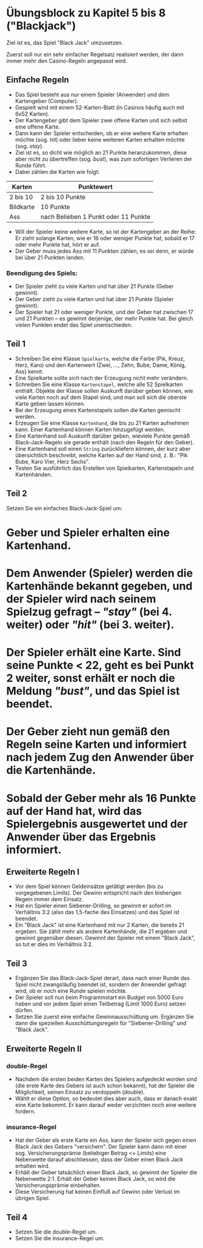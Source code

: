 # Übungsblock zu Kapitel 5 bis 8 ("Blackjack")

Ziel ist es, das Spiel "Black Jack" umzusetzen.

Zuerst soll nur ein sehr einfacher Regelsatz realisiert werden, der dann immer mehr den Casino-Regeln angepasst wird.

## Einfache Regeln

* Das Spiel besteht aus nur einem Spieler (Anwender) und dem Kartengeber (Computer).
* Gespielt wird mit einem 52-Karten-Blatt (in Casinos häufig auch mit 6x52 Karten).
* Der Kartengeber gibt dem Spieler zwei offene Karten und sich selbst eine offene Karte.
* Dann kann der Spieler entscheiden, ob er eine weitere Karte erhalten möchte (sog. _hit_) oder lieber keine weiteren Karten erhalten möchte (sog. _stay_).
* Ziel ist es, so dicht wie möglich an 21 Punkte heranzukommen, diese aber nicht zu übertreffen (sog. _bust_), was zum sofortigen Verlieren der Runde führt.
* Dabei zählen die Karten wie folgt:

Karten     | Punktewert
---------- | -------------
2 bis 10   | 2 bis 10 Punkte
Bildkarte  | 10 Punkte
Ass        | nach Belieben 1 Punkt oder 11 Punkte

* Will der Spieler keine weitere Karte, so ist der Kartengeber an der Reihe: Er zieht solange Karten, wie er 16 oder weniger Punkte hat, sobald er 17 oder mehr Punkte hat, hört er auf.
* Der Geber muss jedes Ass mit 11 Punkten zählen, es sei denn, er würde bei über 21 Punkten landen.

### Beendigung des Spiels:

* Der Spieler zieht zu viele Karten und hat über 21 Punkte (Geber gewinnt).
* Der Geber zieht zu viele Karten und hat über 21 Punkte (Spieler gewinnt).
* Der Spieler hat 21 oder weniger Punkte, und der Geber hat zwischen 17 und 21 Punkten – es gewinnt derjenige, der mehr Punkte hat. Bei gleich vielen Punkten endet das Spiel unentschieden.

## Teil 1

* Schreiben Sie eine Klasse ```Spielkarte```, welche die Farbe (Pik, Kreuz, Herz, Karo) und den Kartenwert (Zwei, ..., Zehn, Bube, Dame, König, Ass) kennt.
* Eine Spielkarte sollte sich nach der Erzeugung nicht mehr verändern.
* Schreiben Sie eine Klasse ```Kartenstapel```, welche alle 52 Spielkarten enthält. Objekte der Klasse sollen Auskunft darüber geben können, wie viele Karten noch auf dem Stapel sind, und man soll sich die oberste Karte geben lassen können.
* Bei der Erzeugung eines Kartenstapels sollen die Karten gemischt werden.
* Erzeugen Sie eine Klasse ```Kartenhand```, die bis zu 21 Karten aufnehmen kann. Einer Kartenhand können Karten hinzugefügt werden.
* Eine Kartenhand soll Auskunft darüber geben, wieviele Punkte gemäß Black-Jack-Regeln sie gerade enthält (nach den Regeln für den Geber).
* Eine Kartenhand soll einen ```String``` zurückliefern können, der kurz aber übersichtlich beschreibt, welche Karten auf der Hand sind, z. B.: "Pik Bube, Karo Vier, Herz Sechs".
* Testen Sie ausführlich das Erstellen von Spielkarten, Kartenstapeln und Kartenhänden.

## Teil 2

Setzen Sie ein einfaches Black-Jack-Spiel um:

# Geber und Spieler erhalten eine Kartenhand.
# Dem Anwender (Spieler) werden die Kartenhände bekannt gegeben, und der Spieler wird nach seinem Spielzug gefragt – _"stay"_ (bei 4. weiter) oder _"hit"_ (bei 3. weiter).
# Der Spieler erhält eine Karte. Sind seine Punkte < 22, geht es bei Punkt 2 weiter, sonst erhält er noch die Meldung _"bust"_, und das Spiel ist beendet.
# Der Geber zieht nun gemäß den Regeln seine Karten und informiert nach jedem Zug den Anwender über die Kartenhände.
# Sobald der Geber mehr als 16 Punkte auf der Hand hat, wird das Spielergebnis ausgewertet und der Anwender über das Ergebnis informiert.

## Erweiterte Regeln I

* Vor dem Spiel können Geldeinsätze getätigt werden (bis zu vorgegebenen Limits). Der Gewinn entspricht nach den bisherigen Regeln immer dem Einsatz.
* Hat ein Spieler einen Siebener-Drilling, so gewinnt er sofort im Verhältnis 3:2 (also das 1,5-fache des Einsatzes) und das Spiel ist beendet.
* Ein "Black Jack" ist eine Kartenhand mit nur 2 Karten, die bereits 21 ergeben. Sie zählt mehr als andere Kartenhände, die 21 ergeben und gewinnt gegenüber diesen. Gewinnt der Spieler mit einem "Black Jack", so tut er dies im Verhältnis 3:2.

## Teil 3

* Ergänzen Sie das Black-Jack-Spiel derart, dass nach einer Runde das Spiel nicht zwangsläufig beendet ist, sondern der Anwender gefragt wird, ob er noch eine Runde spielen möchte.
* Der Spieler soll nun beim Programmstart ein Budget von 5000 Euro haben und vor jedem Spiel einen Teilbetrag (Limit 1000 Euro) setzen dürfen.
* Setzen Sie zuerst eine einfache Gewinnausschüttung um. Ergänzen Sie dann die speziellen Ausschüttungsregeln für "Siebener-Drilling" und "Black Jack".

## Erweiterte Regeln II

### double-Regel

* Nachdem die ersten beiden Karten des Spielers aufgedeckt worden sind (die erste Karte des Gebers ist auch schon bekannt), hat der Spieler die Möglichkeit, seinen Einsatz zu verdoppeln (double).
* Wählt er diese Option, so bedeutet dies aber auch,  dass er danach exakt eine Karte bekommt. Er kann darauf weder verzichten noch eine weitere fordern.

### insurance-Regel

* Hat der Geber als erste Karte ein Ass, kann der Spieler sich gegen einen Black Jack des Gebers "versichern". Der Spieler kann dann mit einer sog. Versicherungsprämie (beliebiger Betrag <= Limits) eine Nebenwette darauf abschliessen,  dass der Geber einen Black Jack erhalten wird.
* Erhält der Geber tatsächlich einen Black Jack, so gewinnt der Spieler die Nebenwette 2:1. Erhält der Geber keinen Black Jack, so wird die Versicherungsprämie einbehalten.
* Diese Versicherung hat keinen Einfluß auf Gewinn oder Verlust im übrigen Spiel.

## Teil 4

* Setzen Sie die double-Regel um.
* Setzen Sie die insurance-Regel um.